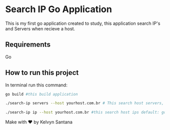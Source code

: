 # Search IP Go Application

This is my first go application created to study, this application search IP's and Servers when recieve a host.

## Requirements

Go

## How to run this project

In terminal run this command: 
``` bash
go build #this build application

./search-ip servers --host yourhost.com.br # This search host servers, default: google.com

./search-ip ip --host yourhost.com.br #this search host ips default: google.com
```


Make with ❤ by Kelvyn Santana